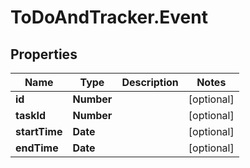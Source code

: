 # ToDoAndTracker.Event

## Properties
Name | Type | Description | Notes
------------ | ------------- | ------------- | -------------
**id** | **Number** |  | [optional] 
**taskId** | **Number** |  | [optional] 
**startTime** | **Date** |  | [optional] 
**endTime** | **Date** |  | [optional] 

